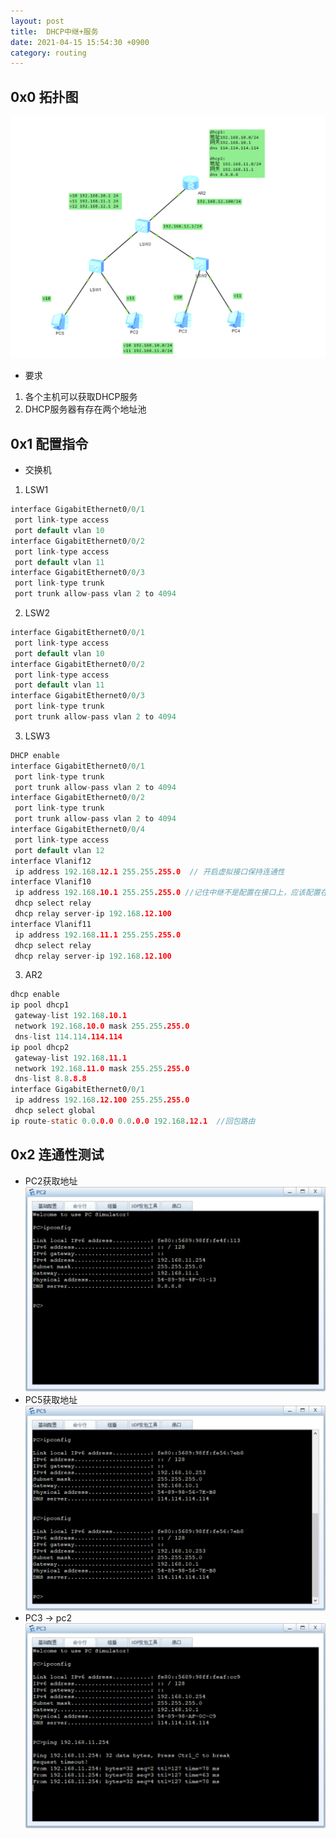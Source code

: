 ```yaml
---
layout: post
title:  DHCP中继+服务
date: 2021-04-15 15:54:30 +0900
category: routing
---
```


## 0x0 拓扑图
![](/images/20210415-1.png)
- 要求
1. 各个主机可以获取DHCP服务
2. DHCP服务器有存在两个地址池

## 0x1 配置指令
- 交换机
1. LSW1

```c
interface GigabitEthernet0/0/1
 port link-type access
 port default vlan 10
interface GigabitEthernet0/0/2
 port link-type access
 port default vlan 11
interface GigabitEthernet0/0/3
 port link-type trunk
 port trunk allow-pass vlan 2 to 4094
```

2. LSW2

```c
interface GigabitEthernet0/0/1
 port link-type access
 port default vlan 10
interface GigabitEthernet0/0/2
 port link-type access
 port default vlan 11
interface GigabitEthernet0/0/3
 port link-type trunk
 port trunk allow-pass vlan 2 to 4094
```

3. LSW3

```c
DHCP enable
interface GigabitEthernet0/0/1
 port link-type trunk
 port trunk allow-pass vlan 2 to 4094
interface GigabitEthernet0/0/2
 port link-type trunk
 port trunk allow-pass vlan 2 to 4094
interface GigabitEthernet0/0/4
 port link-type access
 port default vlan 12
interface Vlanif12
 ip address 192.168.12.1 255.255.255.0  // 开启虚拟接口保持连通性
interface Vlanif10
 ip address 192.168.10.1 255.255.255.0 //记住中继不是配置在接口上，应该配置在需要获取DHCP服务的vlan里
 dhcp select relay
 dhcp relay server-ip 192.168.12.100
interface Vlanif11
 ip address 192.168.11.1 255.255.255.0
 dhcp select relay
 dhcp relay server-ip 192.168.12.100
```

3. AR2

```c
dhcp enable
ip pool dhcp1
 gateway-list 192.168.10.1 
 network 192.168.10.0 mask 255.255.255.0 
 dns-list 114.114.114.114 
ip pool dhcp2
 gateway-list 192.168.11.1 
 network 192.168.11.0 mask 255.255.255.0 
 dns-list 8.8.8.8
interface GigabitEthernet0/0/1
 ip address 192.168.12.100 255.255.255.0 
 dhcp select global
ip route-static 0.0.0.0 0.0.0.0 192.168.12.1  //回包路由
```

## 0x2 连通性测试
- PC2获取地址
![](/images/20210415-2.png)
- PC5获取地址
![](/images/20210415-3.png)
- PC3 -> pc2
![](/images/20210415-4.png)